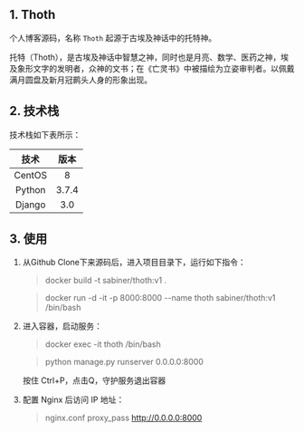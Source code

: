 ## 1. Thoth
个人博客源码，名称 `Thoth` 起源于古埃及神话中的托特神。

托特（Thoth），是古埃及神话中智慧之神，同时也是月亮、数学、医药之神，埃及象形文字的发明者，众神的文书；在《亡灵书》中被描绘为立姿审判者。以佩戴满月圆盘及新月冠鹮头人身的形象出现。

## 2. 技术栈

技术栈如下表所示：

|  技术  | 版本     |
| :----------: | :-----------:  |
|  CentOS  | 8     |
|  Python  | 3.7.4     |
|  Django    | 3.0    |

## 3. 使用

1. 从Github Clone下来源码后，进入项目目录下，运行如下指令：

    > docker build -t sabiner/thoth:v1 .
    
    > docker run -d -it -p 8000:8000 --name thoth sabiner/thoth:v1 /bin/bash

2. 进入容器，启动服务：

    > docker exec -it thoth /bin/bash
    
    > python manage.py runserver 0.0.0.0:8000

    按住 Ctrl+P，点击Q，守护服务退出容器
   
3. 配置 Nginx 后访问 IP 地址：
    
    > nginx.conf proxy_pass http://0.0.0.0:8000


